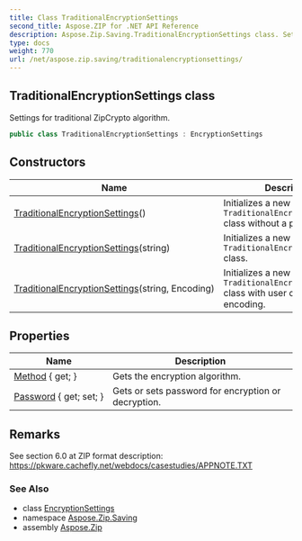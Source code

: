 ```yaml
---
title: Class TraditionalEncryptionSettings
second_title: Aspose.ZIP for .NET API Reference
description: Aspose.Zip.Saving.TraditionalEncryptionSettings class. Settings for traditional ZipCrypto algorithm
type: docs
weight: 770
url: /net/aspose.zip.saving/traditionalencryptionsettings/
---
```

## TraditionalEncryptionSettings class

Settings for traditional ZipCrypto algorithm.

```csharp
public class TraditionalEncryptionSettings : EncryptionSettings
```

## Constructors

| Name | Description |
| --- | --- |
| [TraditionalEncryptionSettings](traditionalencryptionsettings/#constructor)() | Initializes a new instance of the `TraditionalEncryptionSettings` class without a password. |
| [TraditionalEncryptionSettings](traditionalencryptionsettings/#constructor_1)(string) | Initializes a new instance of the `TraditionalEncryptionSettings` class. |
| [TraditionalEncryptionSettings](traditionalencryptionsettings/#constructor_2)(string, Encoding) | Initializes a new instance of the `TraditionalEncryptionSettings` class with user defined encoding. |

## Properties

| Name | Description |
| --- | --- |
| [Method](../../aspose.zip.saving/encryptionsettings/method/) { get; } | Gets the encryption algorithm. |
| [Password](../../aspose.zip.saving/encryptionsettings/password/) { get; set; } | Gets or sets password for encryption or decryption. |

## Remarks

See section 6.0 at ZIP format description: https://pkware.cachefly.net/webdocs/casestudies/APPNOTE.TXT

### See Also

* class [EncryptionSettings](../encryptionsettings/)
* namespace [Aspose.Zip.Saving](../../aspose.zip.saving/)
* assembly [Aspose.Zip](../../)


